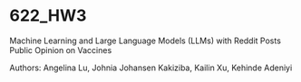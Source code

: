 # 622_HW3
Machine Learning and Large Language Models (LLMs) with Reddit Posts Public Opinion on Vaccines

Authors: Angelina Lu, Johnia Johansen Kakiziba, Kailin Xu, Kehinde Adeniyi
